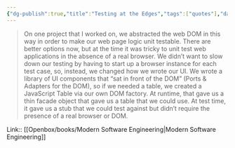 ```yaml
---
{"dg-publish":true,"title":"Testing at the Edges","tags":["quotes"],"date":"2023-09-14T10:46:05+04:00","modified_at":"2023-09-22T18:09:34+04:00","alias":"Testing at the Edges","dg-path":"/quotes/202309141046.md","permalink":"/quotes/202309141046/","dgPassFrontmatter":true}
---
```



> On one project that I worked on, we abstracted the web DOM in this way in order to make our web page logic unit testable.
There are better options now, but at the time it was tricky to unit test web applications in the absence of a real browser. We didn’t want to slow down our testing by having to start up a browser instance for each test case, so, instead, we changed how we wrote our UI.
We wrote a library of UI components that “sat in front of the DOM” (Ports & Adapters for the DOM), so if we needed a table, we created a JavaScript Table via our own DOM factory. At runtime, that gave us a thin facade object that gave us a table that we could use. At test time, it gave us a stub that we could test against but didn’t require the presence of a real browser or DOM.

Link:: [[Openbox/books/Modern Software Engineering|Modern Software Engineering]]
